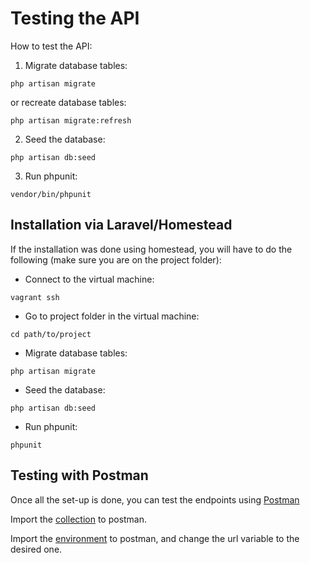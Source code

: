 # Testing the API
How to test the API:
1. Migrate database tables:
```
php artisan migrate
```
or recreate database tables:
```
php artisan migrate:refresh
```
2. Seed the database:
```
php artisan db:seed
```
3. Run phpunit:
```
vendor/bin/phpunit
```

## Installation via Laravel/Homestead
If the installation was done using homestead, you will have to do the following (make sure you are on the project folder):
- Connect to the virtual machine: 
```
vagrant ssh
```
- Go to project folder in the virtual machine: 
```
cd path/to/project
```
- Migrate database tables: 
```
php artisan migrate
```
- Seed the database: 
```
php artisan db:seed
```
- Run phpunit: 
```
phpunit
```

## Testing with Postman
Once all the set-up is done, you can test the endpoints using [Postman](https://www.postman.com/downloads/)

Import the [collection](postman/collection.json) to postman.

Import the [environment](postman/environment.json) to postman, and change the url variable to the desired one.
